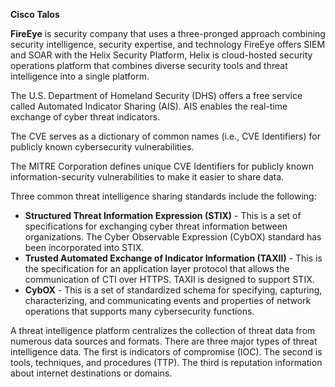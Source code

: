 **Cisco Talos** 


**FireEye** is security company that uses a three-pronged approach combining security intelligence, security expertise, and technology
FireEye offers SIEM and SOAR with the Helix Security Platform,
Helix is cloud-hosted security operations platform that combines diverse security tools and threat intelligence into a single platform.

The U.S. Department of Homeland Security (DHS) offers a free service called Automated Indicator Sharing (AIS).
AIS enables the real-time exchange of cyber threat indicators.

The CVE serves as a dictionary of common names (i.e., CVE Identifiers) for publicly known cybersecurity vulnerabilities.

The MITRE Corporation defines unique CVE Identifiers for publicly known information-security vulnerabilities to make it easier to share data.

Three common threat intelligence sharing standards include the following:
- **Structured Threat Information Expression (STIX)** - This is a set of specifications for exchanging cyber threat information between organizations. The Cyber Observable Expression (CybOX) standard has been incorporated into STIX.
- **Trusted Automated Exchange of Indicator Information (TAXII)** - This is the specification for an application layer protocol that allows the communication of CTI over HTTPS. TAXII is designed to support STIX.
- **CybOX** - This is a set of standardized schema for specifying, capturing, characterizing, and communicating events and properties of network operations that supports many cybersecurity functions.


A threat intelligence platform centralizes the collection of threat data from numerous data sources and formats. There are three major types of threat intelligence data. The first is indicators of compromise (IOC). The second is tools, techniques, and procedures (TTP). The third is reputation information about internet destinations or domains.









































